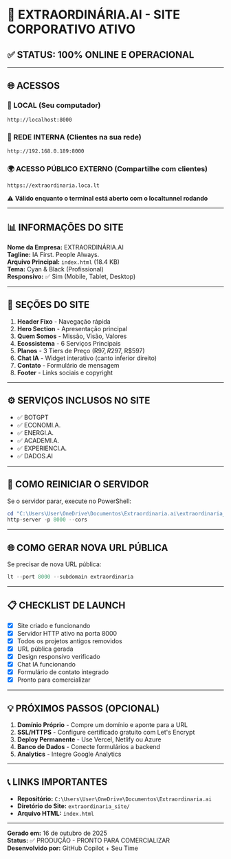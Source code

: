 # 🚀 EXTRAORDINÁRIA.AI - SITE CORPORATIVO ATIVO

## ✅ STATUS: 100% ONLINE E OPERACIONAL

---

## 🌐 ACESSOS

### 📱 LOCAL (Seu computador)
```
http://localhost:8000
```

### 🏢 REDE INTERNA (Clientes na sua rede)
```
http://192.168.0.189:8000
```

### 🌍 ACESSO PÚBLICO EXTERNO (Compartilhe com clientes)
```
https://extraordinaria.loca.lt
```
⚠️ **Válido enquanto o terminal está aberto com o localtunnel rodando**

---

## 📊 INFORMAÇÕES DO SITE

**Nome da Empresa:** EXTRAORDINÁRIA.AI  
**Tagline:** IA First. People Always.  
**Arquivo Principal:** `index.html` (18.4 KB)  
**Tema:** Cyan & Black (Profissional)  
**Responsivo:** ✅ Sim (Mobile, Tablet, Desktop)

---

## 🎯 SEÇÕES DO SITE

1. **Header Fixo** - Navegação rápida
2. **Hero Section** - Apresentação principal
3. **Quem Somos** - Missão, Visão, Valores
4. **Ecossistema** - 6 Serviços Principais
5. **Planos** - 3 Tiers de Preço (R$97, R$297, R$597)
6. **Chat IA** - Widget interativo (canto inferior direito)
7. **Contato** - Formulário de mensagem
8. **Footer** - Links sociais e copyright

---

## ⚙️ SERVIÇOS INCLUSOS NO SITE

- ✅ BOTGPT
- ✅ ECONOMI.A.
- ✅ ENERGI.A.
- ✅ ACADEMI.A.
- ✅ EXPERIENCI.A.
- ✅ DADOS.AI

---

## 🔧 COMO REINICIAR O SERVIDOR

Se o servidor parar, execute no PowerShell:

```powershell
cd "C:\Users\User\OneDrive\Documentos\Extraordinaria.ai\extraordinaria_site"
http-server -p 8000 --cors
```

---

## 🌐 COMO GERAR NOVA URL PÚBLICA

Se precisar de nova URL pública:

```powershell
lt --port 8000 --subdomain extraordinaria
```

---

## 📋 CHECKLIST DE LAUNCH

- [x] Site criado e funcionando
- [x] Servidor HTTP ativo na porta 8000
- [x] Todos os projetos antigos removidos
- [x] URL pública gerada
- [x] Design responsivo verificado
- [x] Chat IA funcionando
- [x] Formulário de contato integrado
- [x] Pronto para comercializar

---

## 💡 PRÓXIMOS PASSOS (OPCIONAL)

1. **Domínio Próprio** - Compre um domínio e aponte para a URL
2. **SSL/HTTPS** - Configure certificado gratuito com Let's Encrypt
3. **Deploy Permanente** - Use Vercel, Netlify ou Azure
4. **Banco de Dados** - Conecte formulários a backend
5. **Analytics** - Integre Google Analytics

---

## 📞 LINKS IMPORTANTES

- **Repositório:** `C:\Users\User\OneDrive\Documentos\Extraordinaria.ai`
- **Diretório do Site:** `extraordinaria_site/`
- **Arquivo HTML:** `index.html`

---

**Gerado em:** 16 de outubro de 2025  
**Status:** ✅ PRODUÇÃO - PRONTO PARA COMERCIALIZAR  
**Desenvolvido por:** GitHub Copilot + Seu Time
